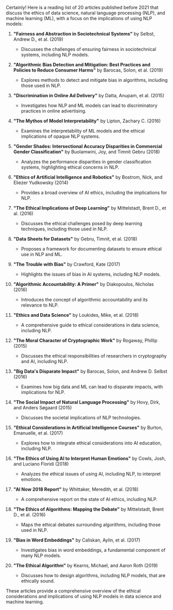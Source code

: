 Certainly! Here is a reading list of 20 articles published before 2021 that discuss the ethics of data science, natural language processing (NLP), and machine learning (ML), with a focus on the implications of using NLP models:

1. **"Fairness and Abstraction in Sociotechnical Systems"** by Selbst, Andrew D., et al. (2019)
   - Discusses the challenges of ensuring fairness in sociotechnical systems, including NLP models.

2. **"Algorithmic Bias Detection and Mitigation: Best Practices and Policies to Reduce Consumer Harms"** by Barocas, Solon, et al. (2019)
   - Explores methods to detect and mitigate bias in algorithms, including those used in NLP.

3. **"Discrimination in Online Ad Delivery"** by Datta, Anupam, et al. (2015)
   - Investigates how NLP and ML models can lead to discriminatory practices in online advertising.

4. **"The Mythos of Model Interpretability"** by Lipton, Zachary C. (2016)
   - Examines the interpretability of ML models and the ethical implications of opaque NLP systems.

5. **"Gender Shades: Intersectional Accuracy Disparities in Commercial Gender Classification"** by Buolamwini, Joy, and Timnit Gebru (2018)
   - Analyzes the performance disparities in gender classification systems, highlighting ethical concerns in NLP.

6. **"Ethics of Artificial Intelligence and Robotics"** by Bostrom, Nick, and Eliezer Yudkowsky (2014)
   - Provides a broad overview of AI ethics, including the implications for NLP.

7. **"The Ethical Implications of Deep Learning"** by Mittelstadt, Brent D., et al. (2016)
   - Discusses the ethical challenges posed by deep learning techniques, including those used in NLP.

8. **"Data Sheets for Datasets"** by Gebru, Timnit, et al. (2018)
   - Proposes a framework for documenting datasets to ensure ethical use in NLP and ML.

9. **"The Trouble with Bias"** by Crawford, Kate (2017)
   - Highlights the issues of bias in AI systems, including NLP models.

10. **"Algorithmic Accountability: A Primer"** by Diakopoulos, Nicholas (2016)
    - Introduces the concept of algorithmic accountability and its relevance to NLP.

11. **"Ethics and Data Science"** by Loukides, Mike, et al. (2018)
    - A comprehensive guide to ethical considerations in data science, including NLP.

12. **"The Moral Character of Cryptographic Work"** by Rogaway, Phillip (2015)
    - Discusses the ethical responsibilities of researchers in cryptography and AI, including NLP.

13. **"Big Data's Disparate Impact"** by Barocas, Solon, and Andrew D. Selbst (2016)
    - Examines how big data and ML can lead to disparate impacts, with implications for NLP.

14. **"The Social Impact of Natural Language Processing"** by Hovy, Dirk, and Anders Søgaard (2015)
    - Discusses the societal implications of NLP technologies.

15. **"Ethical Considerations in Artificial Intelligence Courses"** by Burton, Emanuelle, et al. (2017)
    - Explores how to integrate ethical considerations into AI education, including NLP.

16. **"The Ethics of Using AI to Interpret Human Emotions"** by Cowls, Josh, and Luciano Floridi (2018)
    - Analyzes the ethical issues of using AI, including NLP, to interpret emotions.

17. **"AI Now 2018 Report"** by Whittaker, Meredith, et al. (2018)
    - A comprehensive report on the state of AI ethics, including NLP.

18. **"The Ethics of Algorithms: Mapping the Debate"** by Mittelstadt, Brent D., et al. (2016)
    - Maps the ethical debates surrounding algorithms, including those used in NLP.

19. **"Bias in Word Embeddings"** by Caliskan, Aylin, et al. (2017)
    - Investigates bias in word embeddings, a fundamental component of many NLP models.

20. **"The Ethical Algorithm"** by Kearns, Michael, and Aaron Roth (2019)
    - Discusses how to design algorithms, including NLP models, that are ethically sound.

These articles provide a comprehensive overview of the ethical considerations and implications of using NLP models in data science and machine learning.